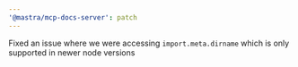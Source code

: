 ```yaml
---
'@mastra/mcp-docs-server': patch
---
```


Fixed an issue where we were accessing `import.meta.dirname` which is only supported in newer node versions
